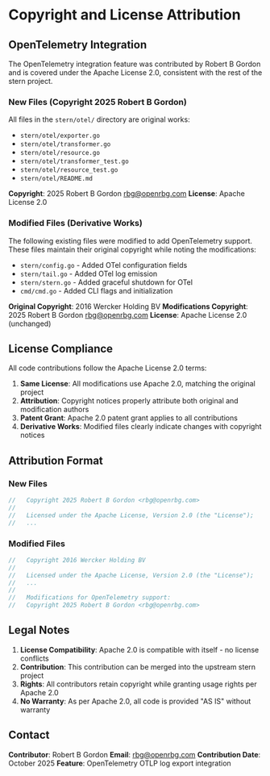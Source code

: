 # Copyright and License Attribution

## OpenTelemetry Integration

The OpenTelemetry integration feature was contributed by Robert B Gordon and is covered under the Apache License 2.0, consistent with the rest of the stern project.

### New Files (Copyright 2025 Robert B Gordon)

All files in the `stern/otel/` directory are original works:

- `stern/otel/exporter.go`
- `stern/otel/transformer.go`
- `stern/otel/resource.go`
- `stern/otel/transformer_test.go`
- `stern/otel/resource_test.go`
- `stern/otel/README.md`

**Copyright**: 2025 Robert B Gordon <rbg@openrbg.com>
**License**: Apache License 2.0

### Modified Files (Derivative Works)

The following existing files were modified to add OpenTelemetry support. These files maintain their original copyright while noting the modifications:

- `stern/config.go` - Added OTel configuration fields
- `stern/tail.go` - Added OTel log emission
- `stern/stern.go` - Added graceful shutdown for OTel
- `cmd/cmd.go` - Added CLI flags and initialization

**Original Copyright**: 2016 Wercker Holding BV
**Modifications Copyright**: 2025 Robert B Gordon <rbg@openrbg.com>
**License**: Apache License 2.0 (unchanged)

## License Compliance

All code contributions follow the Apache License 2.0 terms:

1. **Same License**: All modifications use Apache 2.0, matching the original project
2. **Attribution**: Copyright notices properly attribute both original and modification authors
3. **Patent Grant**: Apache 2.0 patent grant applies to all contributions
4. **Derivative Works**: Modified files clearly indicate changes with copyright notices

## Attribution Format

### New Files
```go
//   Copyright 2025 Robert B Gordon <rbg@openrbg.com>
//
//   Licensed under the Apache License, Version 2.0 (the "License");
//   ...
```

### Modified Files
```go
//   Copyright 2016 Wercker Holding BV
//
//   Licensed under the Apache License, Version 2.0 (the "License");
//   ...
//
//   Modifications for OpenTelemetry support:
//   Copyright 2025 Robert B Gordon <rbg@openrbg.com>
```

## Legal Notes

1. **License Compatibility**: Apache 2.0 is compatible with itself - no license conflicts
2. **Contribution**: This contribution can be merged into the upstream stern project
3. **Rights**: All contributors retain copyright while granting usage rights per Apache 2.0
4. **No Warranty**: As per Apache 2.0, all code is provided "AS IS" without warranty

## Contact

**Contributor**: Robert B Gordon
**Email**: rbg@openrbg.com
**Contribution Date**: October 2025
**Feature**: OpenTelemetry OTLP log export integration
